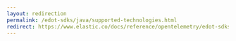 ```yaml
---
layout: redirection
permalink: /edot-sdks/java/supported-technologies.html
redirect: https://www.elastic.co/docs/reference/opentelemetry/edot-sdks/java/supported-technologies.html
---
```


